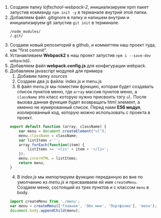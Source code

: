 


1. Создаем папку *loftschool-webpack-2*, инициализируем npm пакет запустив комманду `npm init -y` в терманале внутрий этой папки. 
2. Добавляем файл .gitignore в папку и напишем внутрии и инициализируем git запустив `git init` в терминале.
    ```
    /node_modules/
    /.git/
    ```
3. Создаем новый репозиторий в github, и коммиттем наш проект туда, как "first commit".
4. Устанавливаем **Webpack2** в наш проект запустив `npm i --save-dev webpack@2`.
5. Добавляем файл **webpack.config.js** для конфигурации webpack.
6. Добавляем javascript модулей для примера
    1. Добавим папку *sources*
    2. Создаем два js файла: index.js и menu.js
    3. В файл *menu.js* мы поместим функцию, которая будет создавать список пунктов меню, где `array` массив пунктов меню, а `className` это класс которую нужно присвоить тэгу `ul`. После вызова данная функция будет возвращать html элемент, а именно не нумерованный список. Перед нами **ES6 модул**, изолированный код, которую можно использовать с проекта в проект.
    ```js
    export default function (array, className) {
        var menu = document.createElement("ul");
        menu.className = className;
        var listItems = '';
        array.forEach(function(item) {
            listItems += '<li>' + item + '</li>'; 
        });
        menu.innerHTML = listItems;
        return menu;
    }
    ```  
    4. В *index.js* мы импортируем функцию переданную во вне по умолчанию из *menu.js* и присваиваем ей имя `createMenu`. Создаем меню, состоящий из трех пунктов и с классом `menu` в body.
    ```js
    import createMenu from './menu';
    var menu = createMenu(['Главная', 'Обо мне', 'Портфолио'], 'menu');
    document.body.appendChild(menu);
    ``` 
